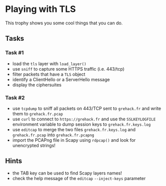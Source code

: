 # Playing with TLS

This trophy shows you some cool things that you can do.

## Tasks

### Task #1

- load the `tls` layer with `load_layer()`
- use `sniff` to capture some HTTPS traffic (i.e. 443/tcp)
- filter packets that have a `TLS` object
- identify a ClientHello or a ServerHello message
- display the ciphersuites

### Task #2

- use `tcpdump` to sniff all packets on 443/TCP sent to `grehack.fr` and write them to `grehack.fr.pcap`
- use `curl` to connect to `https://grehack.fr` and use the `SSLKEYLOGFILE` environment variable to dump session keys to `grehack.fr.keys.log`
- use `editcap` to merge the two files `grehack.fr.keys.log` and `grehack.fr.pcap` into `grehack.fr.pcapng`
- import the PCAPng file in Scapy using `rdpcap()` and look for unencrypted strings!

## Hints

- the TAB key can be used to find Scapy layers names!
- check the help message of the `editcap` `--inject-keys` parameter

